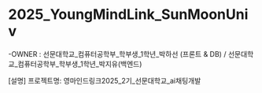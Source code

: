 # 2025_YoungMindLink_SunMoonUniv

-OWNER : 선문대학교_컴퓨터공학부_학부생_1학년_박하선 (프론트 & DB)  /   선문대학교_컴퓨터공학부_학부생_1학년_박지유(백엔드)


[설명]
프로젝트명: 영마인드링크2025_2기_선문대학교_ai채팅개발
